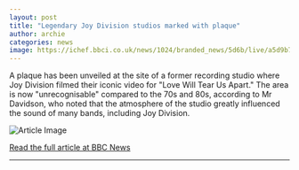 ```yaml
---
layout: post
title: "Legendary Joy Division studios marked with plaque"
author: archie
categories: news
image: https://ichef.bbci.co.uk/news/1024/branded_news/5d6b/live/a5d9b770-8d7e-11f0-ac6f-3b6487860586.jpg
---
```

A plaque has been unveiled at the site of a former recording studio where Joy Division filmed their iconic video for "Love Will Tear Us Apart." The area is now "unrecognisable" compared to the 70s and 80s, according to Mr Davidson, who noted that the atmosphere of the studio greatly influenced the sound of many bands, including Joy Division.

![Article Image](https://ichef.bbci.co.uk/news/1024/branded_news/5d6b/live/a5d9b770-8d7e-11f0-ac6f-3b6487860586.jpg)

[Read the full article at BBC News](https://www.bbc.com/news/articles/cp98nkml34jo?at_medium=RSS&at_campaign=rss)

---
